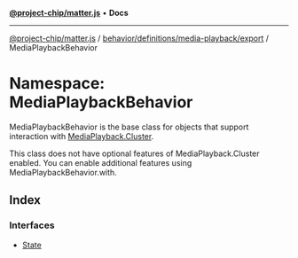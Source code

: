 [**@project-chip/matter.js**](../../../../../../README.md) • **Docs**

***

[@project-chip/matter.js](../../../../../../modules.md) / [behavior/definitions/media-playback/export](../../README.md) / MediaPlaybackBehavior

# Namespace: MediaPlaybackBehavior

MediaPlaybackBehavior is the base class for objects that support interaction with [MediaPlayback.Cluster](../../../../../../cluster/export/namespaces/MediaPlayback/README.md#cluster).

This class does not have optional features of MediaPlayback.Cluster enabled. You can enable additional features
using MediaPlaybackBehavior.with.

## Index

### Interfaces

- [State](interfaces/State.md)
